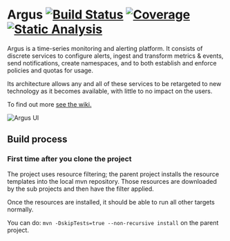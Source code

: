 Argus  [![Build Status](https://travis-ci.org/SalesforceEng/Argus.svg?branch=master)](https://travis-ci.org/SalesforceEng/Argus) [![Coverage](https://codecov.io/github/SalesforceEng/Argus/coverage.svg?branch=master)](https://codecov.io/github/SalesforceEng/Argus?branch=master) [![Static Analysis](https://scan.coverity.com/projects/8155/badge.svg)](https://scan.coverity.com/projects/salesforceeng-argus)
=====

Argus is a time-series monitoring and alerting platform. It consists of discrete services to configure alerts, ingest and transform metrics & events, send notifications, create namespaces, and to both establish and enforce policies and quotas for usage.

Its architecture allows any and all of these services to be retargeted to new technology as it becomes available, with little to no impact on the users.

To find out more [see the wiki.](https://github.com/SalesforceEng/Argus/wiki)

![Argus UI](https://cloud.githubusercontent.com/assets/15337203/12775758/53f98b02-ca05-11e5-88b0-1fd11afe335f.png)

## Build process

### First time after you clone the project

The project uses resource filtering; the parent project installs the resource templates into the local mvn repository. Those resources are downloaded by the sub projects and then have the filter applied.

Once the resources are installed, it should be able to run all other targets normally.  

You can do: `mvn -DskipTests=true --non-recursive install` on the parent project.
